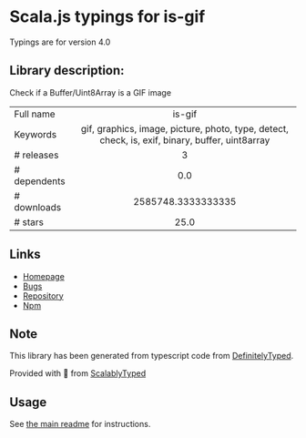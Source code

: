 
# Scala.js typings for is-gif

Typings are for version 4.0

## Library description:
Check if a Buffer/Uint8Array is a GIF image

|                    |                 |
| ------------------ | :-------------: |
| Full name          | is-gif |
| Keywords           | gif, graphics, image, picture, photo, type, detect, check, is, exif, binary, buffer, uint8array |
| # releases         | 3 |
| # dependents       | 0.0 |
| # downloads        | 2585748.3333333335 |
| # stars            | 25.0 |

## Links
- [Homepage](https://github.com/sindresorhus/is-gif#readme)
- [Bugs](https://github.com/sindresorhus/is-gif/issues)
- [Repository](https://github.com/sindresorhus/is-gif)
- [Npm](https://www.npmjs.com/package/is-gif)
    


## Note
This library has been generated from typescript code from [DefinitelyTyped](https://definitelytyped.org).

Provided with :purple_heart: from [ScalablyTyped](https://github.com/oyvindberg/ScalablyTyped)

## Usage
See [the main readme](../../readme.md) for instructions.



